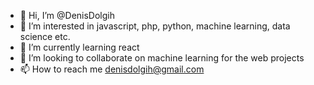 - 👋 Hi, I’m @DenisDolgih
- 👀 I’m interested in javascript, php, python, machine learning, data science etc.
- 🌱 I’m currently learning react
- 💞️ I’m looking to collaborate on machine learning for the web projects
- 📫 How to reach me denisdolgih@gmail.com

<!---
DenisDolgih/DenisDolgih is a ✨ special ✨ repository because its `README.md` (this file) appears on your GitHub profile.
You can click the Preview link to take a look at your changes.
--->
